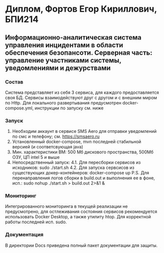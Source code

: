 # Диплом, Фортов Егор Кириллович, БПИ214
## Информационно-аналитическая система управления инцидентами в области обеспечения безопансоти. Серверная часть: управление участниками системы, уведомлениями и дежурствами

### Состав 
Система представляет из себя 3 сервиса, для каждого предоставляется своя БД.
Сервисы взаимодействуют друг с другом и с внешним миром по Http.
Для локального развертывания предусмотрен docker-compose.yml, инструкции по запуску см. ниже

### Запуск
1. Необходим аккаунт в сервисе SMS Aero для отправки уведомлений по смс и телефону; см. https://smsaero.ru
2. Установленный docker-compose, mvn последней стабильной версией (и соответсвующая java)
3. Мин. характеристики ВМ: 500 Мб дискового пространства, 500Мб ОЗУ, ЦП intel 5 и выше
4. Непосредственный запуск:
  4.1. Для пересборки сервисов из исходников: sudo ./start.sh
  4.2. Для запуска сервсисов из существующих докер-контейнеров: docker-compose up
  P.S. Для перенаправления логов сборки в build.out и выполнения ее в фоне, исп.: sudo nohup ./start.sh > build.out 2>&1 &

### Мониторинг
Интегрированного мониторинга в текущей реализации не предусмотрено, для остлеживания состояния сервисов рекомендуется
использовать Docker Desktop, а также утилиту htop. Для корректной работы последней исп. sudo.

### Документация
В директории Docs приведена полный пакет документации для защиты.
